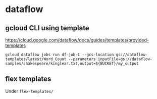 # dataflow

## gcloud CLI using template

https://cloud.google.com/dataflow/docs/guides/templates/provided-templates

```
gcloud dataflow jobs run df-job-1 --gcs-location gs://dataflow-templates/latest/Word_Count --parameters inputFile=gs://dataflow-samples/shakespeare/kinglear.txt,output=${BUCKET}/my_output
```

## flex templates

Under `flex-templates/`
